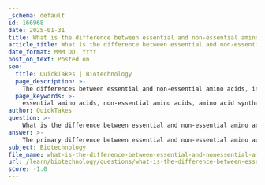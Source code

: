 ```yaml
---
_schema: default
id: 166968
date: 2025-01-31
title: What is the difference between essential and non-essential amino acids?
article_title: What is the difference between essential and non-essential amino acids?
date_format: MMM DD, YYYY
post_on_text: Posted on
seo:
  title: QuickTakes | Biotechnology
  page_description: >-
    The differences between essential and non-essential amino acids, including their synthesis, dietary requirements, and health implications.
  page_keywords: >-
    essential amino acids, non-essential amino acids, amino acid synthesis, dietary sources, muscle development, neurotransmitters, health implications, amino acids functions
author: QuickTakes
question: >-
    What is the difference between essential and non-essential amino acids?
answer: >-
    The primary difference between essential and non-essential amino acids lies in the body's ability to synthesize them. \n\n1. **Essential Amino Acids**: These are amino acids that cannot be synthesized by the human body and must be obtained through dietary sources. There are nine essential amino acids for adults, which include:\n   - Isoleucine\n   - Leucine\n   - Lysine\n   - Methionine\n   - Phenylalanine\n   - Threonine\n   - Tryptophan\n   - Valine\n   - Histidine (considered essential for infants)\n\n   Essential amino acids play critical roles in various bodily functions, including muscle development, repair, and the production of neurotransmitters, which are vital for the nervous system.\n\n2. **Non-Essential Amino Acids**: These amino acids can be synthesized by the body from other amino acids and carbohydrates. There are eleven non-essential amino acids, which include:\n   - Alanine\n   - Asparagine\n   - Aspartic acid\n   - Cysteine\n   - Glutamic acid\n   - Glutamine\n   - Glycine\n   - Proline\n   - Serine\n   - Tyrosine\n   - Arginine (conditionally essential in certain situations)\n\n   Non-essential amino acids are involved in various functions, such as energy production and the synthesis of other important biomolecules.\n\n### Summary of Differences:\n- **Synthesis**: Essential amino acids cannot be made by the body; non-essential amino acids can be synthesized.\n- **Dietary Requirement**: Essential amino acids must be obtained from food; non-essential amino acids do not have to be consumed as they can be produced internally.\n- **Number**: There are nine essential amino acids and eleven non-essential amino acids.\n\nDeficiencies in essential amino acids can lead to significant health issues, such as a weakened immune system, while deficiencies in non-essential amino acids are rare but can occur under specific conditions, such as starvation or illness.
subject: Biotechnology
file_name: what-is-the-difference-between-essential-and-nonessential-amino-acids.md
url: /learn/biotechnology/questions/what-is-the-difference-between-essential-and-nonessential-amino-acids
score: -1.0
---
```


&nbsp;